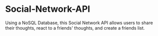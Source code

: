 # Social-Network-API
Using a NoSQL Database, this Social Network API allows users to share their thoughts, react to a friends' thoughts, and create a friends list. 
